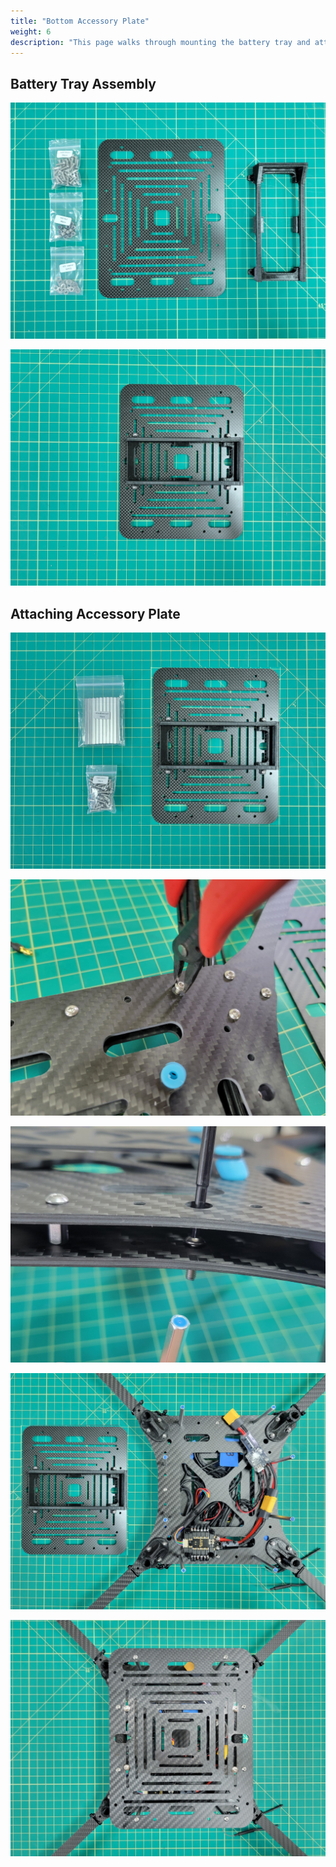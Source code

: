 ```yaml
---
title: "Bottom Accessory Plate"
weight: 6
description: "This page walks through mounting the battery tray and attaching the accessory plate to the AVR frame"
---
```


## Battery Tray Assembly

![](bottom_accessory_1.jpg)

![](bottom_accessory_2.jpg)

## Attaching Accessory Plate

![](bottom_accessory_3.jpg)

![](bottom_accessory_4.jpg)

![](bottom_accessory_5.jpg)

![](bottom_accessory_6.jpg)

![](bottom_accessory_7.jpg)
